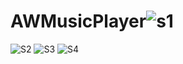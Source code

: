 # AWMusicPlayer![s1](https://user-images.githubusercontent.com/107938450/176196794-464e7e87-7a69-448f-b662-7a3106cc8a20.png)
![S2](https://user-images.githubusercontent.com/107938450/176196802-27627f58-09e2-4d95-9b99-1cbdf6128e18.png)
![S3](https://user-images.githubusercontent.com/107938450/176196817-a7f2202c-4f7c-42b1-bf3f-740d6bbe7c04.png)
![S4](https://user-images.githubusercontent.com/107938450/176196829-bf45da6e-6cd5-4850-a4e8-842e09520646.png)
